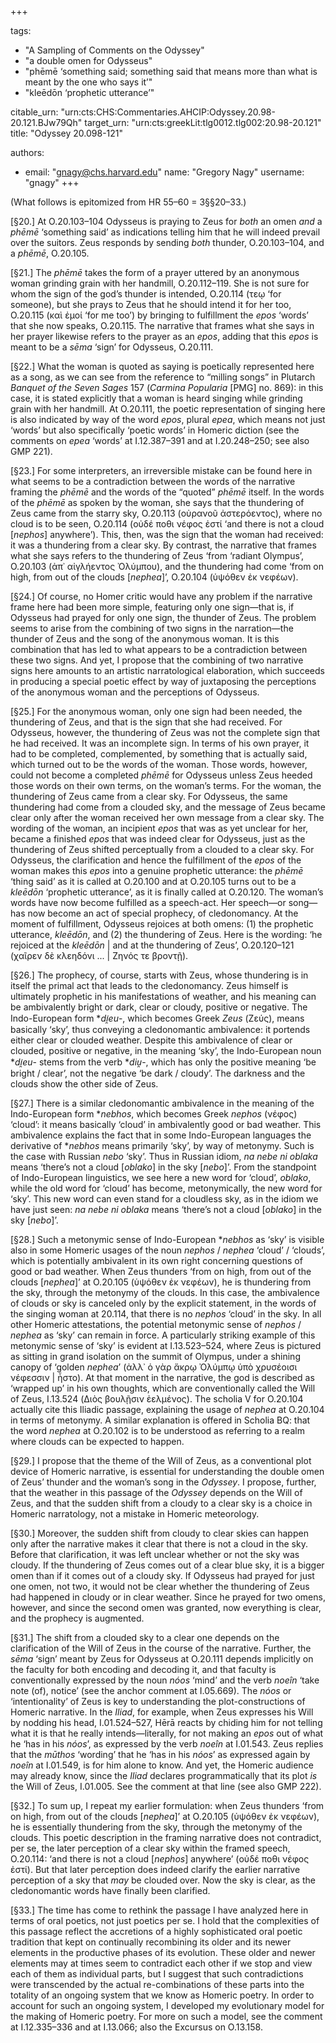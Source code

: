 +++

tags:
- "A Sampling of Comments on the Odyssey"
- "a double omen for Odysseus"
- "phēmē ‘something said; something said that means more than what is meant by the one who says it’"
- "kleēdōn ‘prophetic utterance’"

citable_urn: "urn:cts:CHS:Commentaries.AHCIP:Odyssey.20.98-20.121.BJw79Qh"
target_urn: "urn:cts:greekLit:tlg0012.tlg002:20.98-20.121"
title: "Odyssey 20.098-121"

authors:
- email: "gnagy@chs.harvard.edu"
  name: "Gregory Nagy"
  username: "gnagy"
+++

<p>(What follows is epitomized from HR 55–60 = 3§§20–33.) </p><p>[§20.] At O.20.103–104 Odysseus is praying to Zeus for <em>both</em> an omen <em>and</em> a <em>phēmē</em> ‘something said’ as indications telling him that he will indeed prevail over the suitors. Zeus responds by sending <em>both</em> thunder, O.20.103–104, and a <em>phēmē</em>, O.20.105. </p><p>[§21.] The <em>phēmē</em> takes the form of a prayer uttered by an anonymous woman grinding grain with her handmill, O.20.112–119. She is not sure for whom the sign of the god’s thunder is intended, O.20.114 (τεῳ ‘for someone), but she prays to Zeus that he should intend it for her too, O.20.115 (καὶ ἐμοί ‘for me too’) by bringing to fulfillment the <em>epos</em> ‘words’ that she now speaks, O.20.115. The narrative that frames what she says in her prayer likewise refers to the prayer as an <em>epos</em>, adding that this <em>epos</em> is meant to be a <em>sēma</em> ‘sign’ for Odysseus, O.20.111.</p><p>[§22.] What the woman is quoted as saying is poetically represented here as a song, as we can see from the reference to “milling songs” in Plutarch <em>Banquet of the Seven Sages</em> 157 (<em>Carmina Popularia</em> [PMG] no. 869): in this case, it is stated explicitly that a woman is heard singing while grinding grain with her handmill. At O.20.111, the poetic representation of singing here is also indicated by way of the word <em>epos</em>, plural <em>epea</em>, which means not just ‘words’ but also specifically ‘poetic words’ in Homeric diction (see the comments on <em>epea</em> ‘words’ at I.12.387–391 and at I.20.248–250; see also GMP 221).</p><p>[§23.] For some interpreters, an irreversible mistake can be found here in what seems to be a contradiction between the words of the narrative framing the <em>phēmē</em> and the words of the “quoted” <em>phēmē</em> itself. In the words of the <em>phēmē</em> as spoken by the woman, she says that the thundering of Zeus came from the starry sky, O.20.113 (οὐρανοῦ ἀστερόεντος), where no cloud is to be seen, O.20.114 (οὐδέ ποθι νέφος ἐστί ‘and there is not a cloud [<em>nephos</em>] anywhere’). This, then, was the sign that the woman had received: it was a thundering from a clear sky. By contrast, the narrative that frames what she says refers to the thundering of Zeus ‘from ‘radiant Olympus’, O.20.103 (ἀπ᾿ αἰγλήεντος Ὀλύμπου), and the thundering had come ‘from on high, from out of the clouds [<em>nephea</em>]’, O.20.104 (ὑψόθεν ἐκ νεφέων). </p><p>[§24.] Of course, no Homer critic would have any problem if the narrative frame here had been more simple, featuring only one sign—that is, if Odysseus had prayed for only one sign, the thunder of Zeus. The problem seems to arise from the combining of two signs in the narration—the thunder of Zeus and the song of the anonymous woman. It is this combination that has led to what appears to be a contradiction between these two signs. And yet, I propose that the combining of two narrative signs here amounts to an artistic narratological elaboration, which succeeds in producing a special poetic effect by way of juxtaposing the perceptions of the anonymous woman and the perceptions of Odysseus. </p><p>[§25.] For the anonymous woman, only one sign had been needed, the thundering of Zeus, and that is the sign that she had received. For Odysseus, however, the thundering of Zeus was not the complete sign that he had received. It was an incomplete sign. In terms of his own prayer, it had to be completed, complemented, by something that is actually said, which turned out to be the words of the woman. Those words, however, could not become a completed <em>phēmē</em> for Odysseus unless Zeus heeded those words on their own terms, on the woman’s terms. For the woman, the thundering of Zeus came from a clear sky. For Odysseus, the same thundering had come from a clouded sky, and the message of Zeus became clear only after the woman received her own message from a clear sky. The wording of the woman, an incipient <em>epos</em> that was as yet unclear for her, became a finished <em>epos</em> that was indeed clear for Odysseus, just as the thundering of Zeus shifted perceptually from a clouded to a clear sky. For Odysseus, the clarification and hence the fulfillment of the <em>epos</em> of the woman makes this <em>epos</em> into a genuine prophetic utterance: the <em>phēmē</em> ‘thing said’ as it is called at O.20.100 and at O.20.105 turns out to be a <em>kleēdōn</em> ‘prophetic utterance’, as it is finally called at O.20.120. The woman’s words have now become fulfilled as a speech-act. Her speech—or song—has now become an act of special prophecy, of cledonomancy. At the moment of fulfillment, Odysseus rejoices at both omens: (1) the prophetic utterance, <em>kleēdōn</em>, and (2) the thundering of Zeus. Here is the wording: ‘he rejoiced at the <em>kleēdōn</em> | and at the thundering of Zeus’, O.20.120–121 (χαῖρεν δὲ κλεηδόνι ... | Ζηνός τε βροντῇ).</p><p>[§26.] The prophecy, of course, starts with Zeus, whose thundering is in itself the primal act that leads to the cledonomancy. Zeus himself is ultimately prophetic in his manifestations of weather, and his meaning can be ambivalently bright or dark, clear or cloudy, positive or negative. The Indo-European form *<em>di̯eu</em>-, which becomes Greek <em>Zeus</em> (Ζεύς), means basically ‘sky’, thus conveying a cledonomantic ambivalence: it portends either clear or clouded weather. Despite this ambivalence of clear or clouded, positive or negative, in the meaning ‘sky’, the Indo-European noun *<em>di̯eu</em>- stems from the verb *<em>diu̯</em>-, which has only the positive meaning ‘be bright / clear’, not the negative ‘be dark / cloudy’. The darkness and the clouds show the other side of Zeus.</p><p>[§27.] There is a similar cledonomantic ambivalence in the meaning of the Indo-European form *<em>nebhos</em>, which becomes Greek <em>nephos</em> (νέφος) ‘cloud’: it means basically ‘cloud’ in ambivalently good or bad weather. This ambivalence explains the fact that in some Indo-European languages the derivative of *<em>nebhos</em> means primarily ‘sky’, by way of metonymy. Such is the case with Russian <em>nebo</em> ‘sky’. Thus in Russian idiom, <em>na nebe ni oblaka</em> means ‘there’s not a cloud [<em>oblako</em>] in the sky [<em>nebo</em>]’. From the standpoint of Indo-European linguistics, we see here a new word for ‘cloud’, <em>oblako</em>, while the old word for ‘cloud’ has become, metonymically, the new word for ‘sky’. This new word can even stand for a cloudless sky, as in the idiom we have just seen: <em>na nebe ni oblaka</em> means ‘there’s not a cloud [<em>oblako</em>] in the sky [<em>nebo</em>]’. </p><p>[§28.] Such a metonymic sense of Indo-European *<em>nebhos</em> as ‘sky’ is visible also in some Homeric usages of the noun <em>nephos</em> / <em>nephea</em> ‘cloud’ / ‘clouds’, which is potentially ambivalent in its own right concerning questions of good or bad weather. When Zeus thunders ‘from on high, from out of the clouds [<em>nephea</em>]’ at O.20.105 (ὑψόθεν ἐκ νεφέων), he is thundering from the sky, through the metonymy of the clouds. In this case, the ambivalence of clouds or sky is canceled only by the explicit statement, in the words of the singing woman at 20.114, that there is no <em>nephos</em> ‘cloud’ in the sky. In all other Homeric attestations, the potential metonymic sense of <em>nephos</em> / <em>nephea</em> as ‘sky’ can remain in force. A particularly striking example of this metonymic sense of ‘sky’ is evident at I.13.523–524, where Zeus is pictured as sitting in grand isolation on the summit of Olympus, under a shining canopy of ‘golden <em>nephea</em>’ (ἀλλ᾿ ὁ γὰρ ἄκρῳ Ὀλύμπῳ ὑπὸ χρυσέοισι νέφεσσιν | ἦστο). At that moment in the narrative, the god is described as ‘wrapped up’ in his own thoughts, which are conventionally called the Will of Zeus, I.13.524 (Διὸς βουλῇσιν ἐελμένος). The scholia V for O.20.104 actually cite this Iliadic passage, explaining the usage of <em>nephea</em> at O.20.104 in terms of metonymy. A similar explanation is offered in Scholia BQ: that the word <em>nephea</em> at O.20.102 is to be understood as referring to a realm where clouds can be expected to happen.</p><p>[§29.] I propose that the theme of the Will of Zeus, as a conventional plot device of Homeric narrative, is essential for understanding the double omen of Zeus’ thunder and the woman’s song in the <em>Odyssey</em>. I propose, further, that the weather in this passage of the <em>Odyssey</em> depends on the Will of Zeus, and that the sudden shift from a cloudy to a clear sky is a choice in Homeric narratology, not a mistake in Homeric meteorology.</p><p>[§30.] Moreover, the sudden shift from cloudy to clear skies can happen only after the narrative makes it clear that there is not a cloud in the sky. Before that clarification, it was left unclear whether or not the sky was cloudy. If the thundering of Zeus comes out of a clear blue sky, it is a bigger omen than if it comes out of a cloudy sky. If Odysseus had prayed for just one omen, not two, it would not be clear whether the thundering of Zeus had happened in cloudy or in clear weather. Since he prayed for two omens, however, and since the second omen was granted, now everything is clear, and the prophecy is augmented.</p><p>[§31.] The shift from a clouded sky to a clear one depends on the clarification of the Will of Zeus in the course of the narrative. Further, the <em>sēma</em> ‘sign’ meant by Zeus for Odysseus at O.20.111 depends implicitly on the faculty for both encoding and decoding it, and that faculty is conventionally expressed by the noun <em>nóos</em> ‘mind’ and the verb <em>noeîn</em> ‘take note (of), notice’ (see the anchor comment at I.05.669). The <em>nóos</em> or ‘intentionality’ of Zeus is key to understanding the plot-constructions of Homeric narrative. In the <em>Iliad</em>, for example, when Zeus expresses his Will by nodding his head, I.01.524–527, Hērā reacts by chiding him for not telling what it is that he really intends—literally, for not making an <em>epos</em> out of what he ‘has in his <em>nóos</em>’, as expressed by the verb <em>noeîn</em> at I.01.543. Zeus replies that the <em>mūthos</em> ‘wording’ that he ‘has in his <em>nóos</em>’ as expressed again by <em>noeîn</em> at I.01.549, is for him alone to know. And yet, the Homeric audience may already know, since the <em>Iliad</em> declares programmatically that its plot <em>is</em> the Will of Zeus, I.01.005. See the comment at that line (see also GMP 222).</p><p>[§32.] To sum up, I repeat my earlier formulation: when Zeus thunders ‘from on high, from out of the clouds [<em>nephea</em>]’ at O.20.105 (ὑψόθεν ἐκ νεφέων), he is essentially thundering from the sky, through the metonymy of the clouds. This poetic description in the framing narrative does not contradict, per se, the later perception of a clear sky within the framed speech, O.20.114: ‘and there is not a cloud [<em>nephos</em>] anywhere’ (οὐδέ ποθι νέφος ἐστί). But that later perception does indeed clarify the earlier narrative perception of a sky that <em>may</em> be clouded over. Now the sky is clear, as the cledonomantic words have finally been clarified.</p><p>[§33.] The time has come to rethink the passage I have analyzed here in terms of oral poetics, not just poetics per se. I hold that the complexities of this passage reflect the accretions of a highly sophisticated oral poetic tradition that kept on continually recombining its older and its newer elements in the productive phases of its evolution. These older and newer elements may at times seem to contradict each other if we stop and view each of them as individual parts, but I suggest that such contradictions were transcended by the actual re-combinations of these parts into the totality of an ongoing system that we know as Homeric poetry. In order to account for such an ongoing system, I developed my evolutionary model for the making of Homeric poetry. For more on such a model, see the comment at I.12.335–336 and at I.13.066; also the Excursus on O.13.158.   </p>
